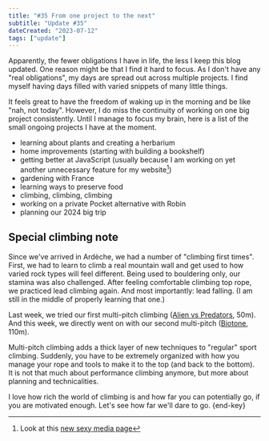 ```yaml
---
title: "#35 From one project to the next"
subtitle: "Update #35"
dateCreated: "2023-07-12"
tags: ["update"]
---
```


Apparently, the fewer obligations I have in life, the less I keep this blog updated. One reason might be that I find it hard to focus. As I don't have any "real obligations", my days are spread out across multiple projects. I find myself having days filled with varied snippets of many little things.

It feels great to have the freedom of waking up in the morning and be like "nah, not today". However, I do miss the continuity of working on one big project consistently. Until I manage to focus my brain, here is a list of the small ongoing projects I have at the moment.

- learning about plants and creating a herbarium
- home improvements (starting with building a bookshelf)
- getting better at JavaScript (usually because I am working on yet another unnecessary feature for my website[^1])
- gardening with France
- learning ways to preserve food
- climbing, climbing, climbing
- working on a private Pocket alternative with Robin
- planning our 2024 big trip

[^1]: Look at this [new sexy media page](/media/)

## Special climbing note

Since we've arrived in Ardèche, we had a number of "climbing first times". First, we had to learn to climb a real mountain wall and get used to how varied rock types will feel different. Being used to bouldering only, our stamina was also challenged. After feeling comfortable climbing top rope, we practiced lead climbing again. And most importantly: lead falling. (I am still in the middle of properly learning that one.)

Last week, we tried our first multi-pitch climbing ([Alien vs Predators](https://www.camptocamp.org/routes/666128/fr/gorges-du-chassezac-casteljau-actinidias-alien-vs-predators), 50m). And this week, we directly went on with our second multi-pitch ([Biotone](https://www.camptocamp.org/routes/56586/fr/la-jonte-cirque-des-vases-biotone), 110m).

Multi-pitch climbing adds a thick layer of new techniques to "regular" sport climbing. Suddenly, you have to be extremely organized with how you manage your rope and tools to make it to the top (and back to the bottom). It is not that much about performance climbing anymore, but more about planning and technicalities.

I love how rich the world of climbing is and how far you can potentially go, if you are motivated enough. Let's see how far we'll dare to go. {end-key}
